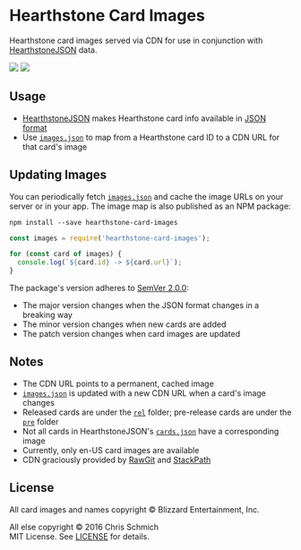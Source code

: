 # Hearthstone Card Images

Hearthstone card images served via CDN for use in conjunction with [HearthstoneJSON](https://hearthstonejson.com/) data.

![](https://cdn.rawgit.com/schmich/hearthstone-card-images/afb4/rel/UNG_015.png)
![](https://cdn.rawgit.com/schmich/hearthstone-card-images/f5d6/rel/KAR_073.png)

## Usage

- [HearthstoneJSON](https://hearthstonejson.com/) makes Hearthstone card info available in [JSON format](https://api.hearthstonejson.com/v1/latest/enUS/cards.json)
- Use [`images.json`](images.json) to map from a Hearthstone card ID to a CDN URL for that card's image

## Updating Images

You can periodically fetch [`images.json`](images.json) and cache the image URLs on your server or in your app. The image map is also published as an NPM package:

`npm install --save hearthstone-card-images`

```js
const images = require('hearthstone-card-images');

for (const card of images) {
  console.log(`${card.id} -> ${card.url}`);
}
```

The package's version adheres to [SemVer 2.0.0](http://semver.org/spec/v2.0.0.html):
- The major version changes when the JSON format changes in a breaking way
- The minor version changes when new cards are added
- The patch version changes when card images are updated

## Notes

- The CDN URL points to a permanent, cached image
- [`images.json`](images.json) is updated with a new CDN URL when a card's image changes
- Released cards are under the [`rel`](rel) folder; pre-release cards are under the [`pre`](pre) folder
- Not all cards in HearthstoneJSON's [`cards.json`](https://api.hearthstonejson.com/v1/latest/enUS/cards.json) have a corresponding image
- Currently, only en-US card images are available
- CDN graciously provided by [RawGit](http://rawgit.com/) and [StackPath](https://www.stackpath.com/)

## License

All card images and names copyright © Blizzard Entertainment, Inc.

All else copyright © 2016 Chris Schmich  
MIT License. See [LICENSE](LICENSE) for details.
